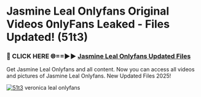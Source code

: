 # Jasmine Leal Onlyfans Original Videos 0nlyFans Leaked - Files Updated! (51t3)

<h3>🔴 CLICK HERE 🌐==►► <a href="https://tinyurl.com/2wckxsce" rel="nofollow">Jasmine Leal Onlyfans Updated Files</a></h3>

Get Jasmine Leal Onlyfans and all content. Now you can access all videos and pictures of Jasmine Leal Onlyfans. New Updated Files 2025!

[![51t3](https://i.imgur.com/AFduVYN.gif)](https://tinyurl.com/2wckxsce)
veronica leal onlyfans